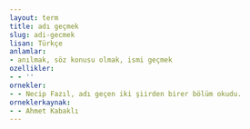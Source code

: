 ```yaml
---
layout: term
title: adı geçmek
slug: adi-gecmek
lisan: Türkçe
anlamlar:
- anılmak, söz konusu olmak, ismi geçmek
ozellikler:
- - ''
ornekler:
- - Necip Fazıl, adı geçen iki şiirden birer bölüm okudu.
orneklerkaynak:
- - Ahmet Kabaklı
---
```

